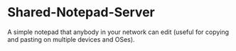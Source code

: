 # Shared-Notepad-Server
A simple notepad that anybody in your network can edit (useful for copying and pasting on multiple devices and OSes).
